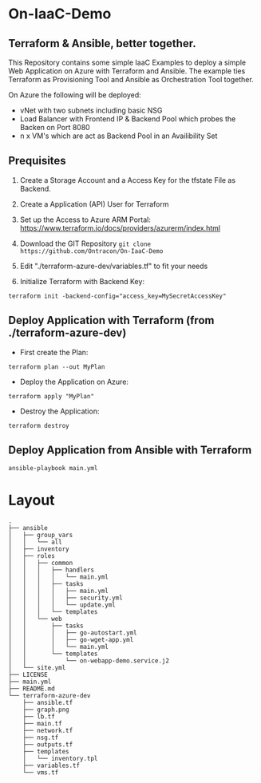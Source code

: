 # On-IaaC-Demo
## Terraform &amp; Ansible, better together.

This Repository contains some simple IaaC Examples to deploy a simple Web Application on Azure with Terraform and Ansible. The example ties Terraform as Provisioning Tool and Ansible as Orchestration Tool together.

On Azure the following will be deployed:
* vNet with two subnets including basic NSG
* Load Balancer with Frontend IP & Backend Pool which probes the Backen on Port 8080
* n x VM's which are act as Backend Pool in an Availibility Set


## Prequisites
1. Create a Storage Account and a Access Key for the tfstate File as Backend.
2. Create a Application (API) User for Terraform
3. Set up the Access to Azure ARM Portal:
https://www.terraform.io/docs/providers/azurerm/index.html

4. Download the GIT Repository `git clone https://github.com/Ontracon/On-IaaC-Demo`
5. Edit "./terraform-azure-dev/variables.tf" to fit your needs
6. Initialize Terraform with Backend Key:
```
terraform init -backend-config="access_key=MySecretAccessKey"
```
## Deploy Application with Terraform (from ./terraform-azure-dev)
* First create the Plan:

`terraform plan --out MyPlan`
* Deploy the Application on Azure:

`terraform apply "MyPlan"`
* Destroy the Application:

`terraform destroy`

## Deploy Application from Ansible with Terraform
`ansible-playbook main.yml`


# Layout
```
.
├── ansible
│   ├── group_vars
│   │   └── all
│   ├── inventory
│   ├── roles
│   │   ├── common
│   │   │   ├── handlers
│   │   │   │   └── main.yml
│   │   │   ├── tasks
│   │   │   │   ├── main.yml
│   │   │   │   ├── security.yml
│   │   │   │   └── update.yml
│   │   │   └── templates
│   │   └── web
│   │       ├── tasks
│   │       │   ├── go-autostart.yml
│   │       │   ├── go-wget-app.yml
│   │       │   └── main.yml
│   │       └── templates
│   │           └── on-webapp-demo.service.j2
│   └── site.yml
├── LICENSE
├── main.yml
├── README.md
└── terraform-azure-dev
    ├── ansible.tf
    ├── graph.png
    ├── lb.tf
    ├── main.tf
    ├── network.tf
    ├── nsg.tf
    ├── outputs.tf
    ├── templates
    │   └── inventory.tpl
    ├── variables.tf
    └── vms.tf

```
